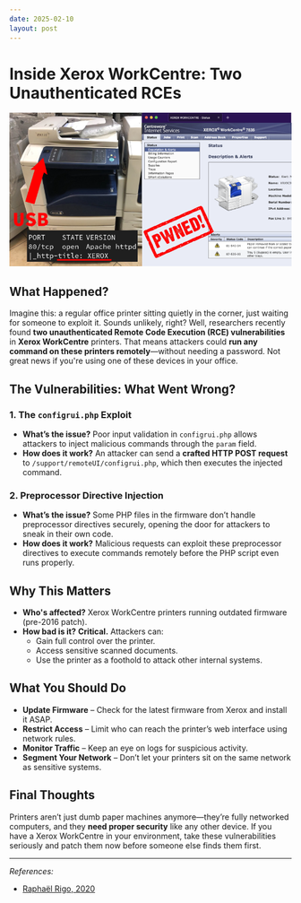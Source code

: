 ```yaml
---
date: 2025-02-10
layout: post
---
```


# Inside Xerox WorkCentre: Two Unauthenticated RCEs  
![Xerox WorkCentre Vulnerability](../static/xerox.png)  

## What Happened?  
Imagine this: a regular office printer sitting quietly in the corner, just waiting for someone to exploit it. Sounds unlikely, right? Well, researchers recently found **two unauthenticated Remote Code Execution (RCE) vulnerabilities** in **Xerox WorkCentre** printers. That means attackers could **run any command on these printers remotely**—without needing a password. Not great news if you're using one of these devices in your office.  

## The Vulnerabilities: What Went Wrong?  

### 1. The `configrui.php` Exploit
- **What’s the issue?** Poor input validation in `configrui.php` allows attackers to inject malicious commands through the `param` field.  
- **How does it work?** An attacker can send a **crafted HTTP POST request** to `/support/remoteUI/configrui.php`, which then executes the injected command.  

### 2. Preprocessor Directive Injection
- **What’s the issue?** Some PHP files in the firmware don’t handle preprocessor directives securely, opening the door for attackers to sneak in their own code.  
- **How does it work?** Malicious requests can exploit these preprocessor directives to execute commands remotely before the PHP script even runs properly.  

## Why This Matters  
- **Who's affected?** Xerox WorkCentre printers running outdated firmware (pre-2016 patch).  
- **How bad is it?** **Critical.** Attackers can:
  - Gain full control over the printer.
  - Access sensitive scanned documents.
  - Use the printer as a foothold to attack other internal systems.  

## What You Should Do  
- **Update Firmware** – Check for the latest firmware from Xerox and install it ASAP.  
- **Restrict Access** – Limit who can reach the printer’s web interface using network rules.  
- **Monitor Traffic** – Keep an eye on logs for suspicious activity.  
- **Segment Your Network** – Don’t let your printers sit on the same network as sensitive systems.  

## Final Thoughts  
Printers aren’t just dumb paper machines anymore—they’re fully networked computers, and they **need proper security** like any other device. If you have a Xerox WorkCentre in your environment, take these vulnerabilities seriously and patch them now before someone else finds them first.  

---  

*References:*  
- [Raphaël Rigo, 2020](https://airbus-seclab.github.io/xerox/INFILTRATE2020-RIGO-Xerox-final.pdf)  
